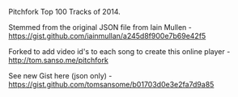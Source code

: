 Pitchfork Top 100 Tracks of 2014.

Stemmed from the original JSON file from Iain Mullen - https://gist.github.com/iainmullan/a245d8f900e7b69e42f5

Forked to add video id's to each song to create this online player - http://tom.sanso.me/pitchfork

See new Gist here (json only) - https://gist.github.com/tomsansome/b01703d0e3e2fa7d9a85